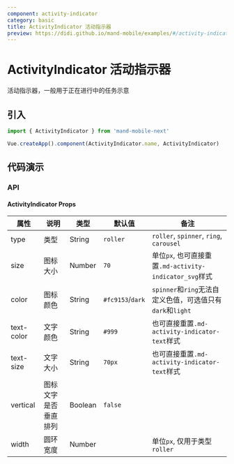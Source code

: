 ```yaml
---
component: activity-indicator
category: basic
title: ActivityIndicator 活动指示器
preview: https://didi.github.io/mand-mobile/examples/#/activity-indicator
---
```


# ActivityIndicator 活动指示器

活动指示器，一般用于正在进行中的任务示意

## 引入

```javascript
import { ActivityIndicator } from 'mand-mobile-next'

Vue.createApp().component(ActivityIndicator.name, ActivityIndicator)
```

## 代码演示

<demo-wrapper
  src="src/packages/activity-indicator/demo"
/>

### API

#### ActivityIndicator Props
|属性 | 说明 | 类型 | 默认值 | 备注 |
|----|-----|------|------|------|
|type|类型|String|`roller`|`roller`, `spinner`, `ring`, `carousel`|
|size|图标大小|Number|`70`|单位`px`, 也可直接重置`.md-activity-indicator_svg`样式|
|color|图标颜色|String|`#fc9153`/`dark`|`spinner`和`ring`无法自定义色值，可选值只有`dark`和`light`|
|text-color|文字颜色|String|`#999`|也可直接重置`.md-activity-indicator-text`样式|
|text-size|文字大小|String|`70px`|也可直接重置`.md-activity-indicator-text`样式|
|vertical|图标文字是否垂直排列|Boolean|`false`| |
|width|圆环宽度|Number| |单位`px`, 仅用于类型`roller`|